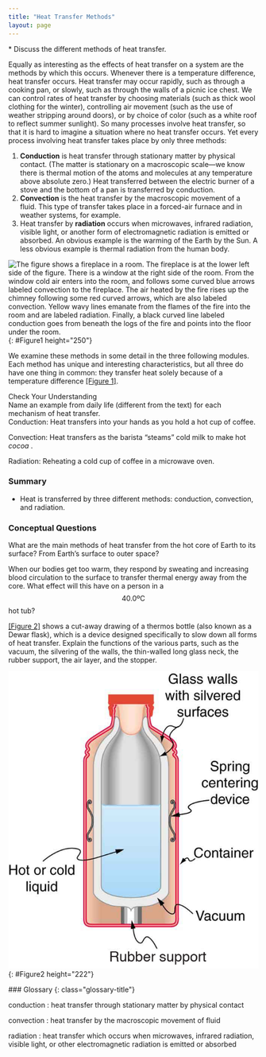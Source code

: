 ```yaml
---
title: "Heat Transfer Methods"
layout: page
--- 
```


<div class="abstract" markdown="1">
* Discuss the different methods of heat transfer.
</div>

Equally as interesting as the effects of heat transfer on a system are the
methods by which this occurs. Whenever there is a temperature difference, heat
transfer occurs. Heat transfer may occur rapidly, such as through a cooking pan,
or slowly, such as through the walls of a picnic ice chest. We can control rates
of heat transfer by choosing materials (such as thick wool clothing for the
winter), controlling air movement (such as the use of weather stripping around
doors), or by choice of color (such as a white roof to reflect summer sunlight).
So many processes involve heat transfer, so that it is hard to imagine a
situation where no heat transfer occurs. Yet every process involving heat
transfer takes place by only three methods:

1. **Conduction** is heat transfer through stationary matter by physical
   contact. (The matter is stationary on a macroscopic scale—we know there is
   thermal motion of the atoms and molecules at any temperature above absolute
   zero.) Heat transferred between the electric burner of a stove and the bottom
   of a pan is transferred by conduction.
2. **Convection** is the heat transfer by the macroscopic movement of a fluid.
   This type of transfer takes place in a forced-air furnace and in weather
   systems, for example.
3. Heat transfer by **radiation** occurs when microwaves, infrared radiation,
   visible light, or another form of electromagnetic radiation is emitted or
   absorbed. An obvious example is the warming of the Earth by the Sun. A less
   obvious example is thermal radiation from the human body.

![The figure shows a fireplace in a room. The fireplace is at the lower left side of the figure. There is a window at the right side of the room. From the window cold air enters into the room, and follows some curved blue arrows labeled convection to the fireplace. The air heated by the fire rises up the chimney following some red curved arrows, which are also labeled convection. Yellow wavy lines emanate from the flames of the fire into the room and are labeled radiation. Finally, a black curved line labeled conduction goes from beneath the logs of the fire and points into the floor under the room.](../resources/Figure_14_04_01a.jpg "In a fireplace, heat transfer occurs by all three methods: conduction, convection, and radiation. Radiation is responsible for most of the heat transferred into the room. Heat transfer also occurs through conduction into the room, but at a much slower rate. Heat transfer by convection also occurs through cold air entering the room around windows and hot air leaving the room by rising up the chimney.")
{: #Figure1 height="250"}

We examine these methods in some detail in the three following modules. Each
method has unique and interesting characteristics, but all three do have one
thing in common: they transfer heat solely because of a temperature
difference [[Figure 1]](#Figure1).

<div class="exercise" data-element-type="check-understanding" data-label="">
<div class="title">
Check Your Understanding
</div>
<div class="problem" markdown="1">
Name an example from daily life (different from the text) for each mechanism of heat transfer.

</div>
<div class="solution" data-print-placement="here" markdown="1">
Conduction: Heat transfers into your hands as you hold a hot cup of coffee.

Convection: Heat transfers as the barista “steams” cold milk to make hot *cocoa*
.

Radiation: Reheating a cold cup of coffee in a microwave oven.

</div>
</div>

### Summary

* Heat is transferred by three different methods: conduction, convection, and
  radiation.

### Conceptual Questions

<div class="exercise" data-element-type="conceptual-questions">
<div class="problem" markdown="1">
What are the main methods of heat transfer from the hot core of Earth to its surface? From Earth’s surface to outer space?

</div>
</div>

When our bodies get too warm, they respond by sweating and increasing blood
circulation to the surface to transfer thermal energy away from the core. What
effect will this have on a person in a $$40.0\text{ºC} $$ hot tub?

[[Figure 2]](#Figure2) shows a cut-away drawing of a thermos bottle (also known as a
Dewar flask), which is a device designed specifically to slow down all forms of
heat transfer. Explain the functions of the various parts, such as the vacuum,
the silvering of the walls, the thin-walled long glass neck, the rubber support,
the air layer, and the stopper.

![The figure shows a  cutaway drawing of a thermos bottle, with various parts labeled.](../resources/Figure_14_04_02a.jpg "The construction of a thermos bottle is designed to inhibit all methods of heat transfer.")
{: #Figure2 height="222"}

<div class="glossary" markdown="1">
### Glossary
{: class="glossary-title"}

conduction
: heat transfer through stationary matter by physical contact

convection
: heat transfer by the macroscopic movement of fluid

radiation
: heat transfer which occurs when microwaves, infrared radiation, visible light,
or other electromagnetic radiation is emitted or absorbed

</div>
